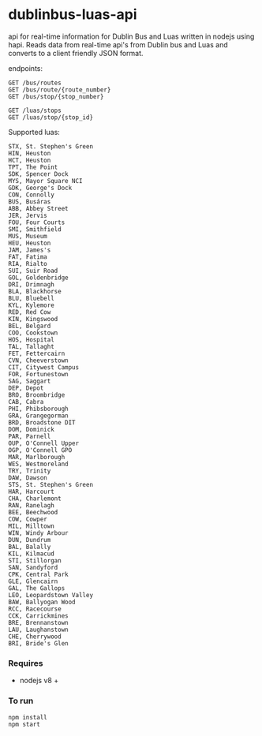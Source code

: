 # dublinbus-luas-api
api for real-time information for Dublin Bus and Luas written in nodejs using hapi. Reads data from real-time api's from Dublin bus and Luas and converts to a client friendly JSON format.

endpoints:

```
GET /bus/routes
GET /bus/route/{route_number}
GET /bus/stop/{stop_number}

GET /luas/stops
GET /luas/stop/{stop_id}
```

Supported luas:

```
STX, St. Stephen's Green
HIN, Heuston
HCT, Heuston
TPT, The Point
SDK, Spencer Dock
MYS, Mayor Square NCI
GDK, George's Dock
CON, Connolly
BUS, Busáras
ABB, Abbey Street
JER, Jervis
FOU, Four Courts
SMI, Smithfield
MUS, Museum
HEU, Heuston
JAM, James's
FAT, Fatima
RIA, Rialto
SUI, Suir Road
GOL, Goldenbridge
DRI, Drimnagh
BLA, Blackhorse
BLU, Bluebell
KYL, Kylemore
RED, Red Cow
KIN, Kingswood
BEL, Belgard
COO, Cookstown
HOS, Hospital
TAL, Tallaght
FET, Fettercairn
CVN, Cheeverstown
CIT, Citywest Campus
FOR, Fortunestown
SAG, Saggart
DEP, Depot
BRO, Broombridge
CAB, Cabra
PHI, Phibsborough
GRA, Grangegorman
BRD, Broadstone DIT
DOM, Dominick
PAR, Parnell
OUP, O'Connell Upper
OGP, O'Connell GPO
MAR, Marlborough
WES, Westmoreland
TRY, Trinity
DAW, Dawson
STS, St. Stephen's Green
HAR, Harcourt
CHA, Charlemont
RAN, Ranelagh
BEE, Beechwood
COW, Cowper
MIL, Milltown
WIN, Windy Arbour
DUN, Dundrum
BAL, Balally
KIL, Kilmacud
STI, Stillorgan
SAN, Sandyford
CPK, Central Park
GLE, Glencairn
GAL, The Gallops
LEO, Leopardstown Valley
BAW, Ballyogan Wood
RCC, Racecourse
CCK, Carrickmines
BRE, Brennanstown
LAU, Laughanstown
CHE, Cherrywood
BRI, Bride's Glen
```

### Requires

* nodejs v8 +

### To run

```
npm install
npm start
```